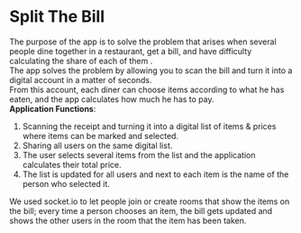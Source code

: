 # Split The Bill<br/>
The purpose of the app is to solve the problem that arises when several people dine together in a restaurant, get a bill, and have difficulty calculating the share of each of them .<br/> 
The app solves the problem by allowing you to scan the bill and turn it into a digital account in a matter of seconds.<br/> 
From this account, each diner can choose items according to what he has eaten, and the app calculates how much he has to pay.<br/> 
**Application Functions**:
1. Scanning the receipt and turning it into a digital list of items & prices where items can be marked and selected.
2. Sharing all users on the same digital list.
3. The user selects several items from the list and the application calculates their total price.
4. The list is updated for all users and next to each item is the name of the person who selected it.

We used socket.io to let people join or create rooms that show the items on the bill; every time a person chooses an item, the bill gets updated and shows the other users in the room that the item has been taken.<br/>
